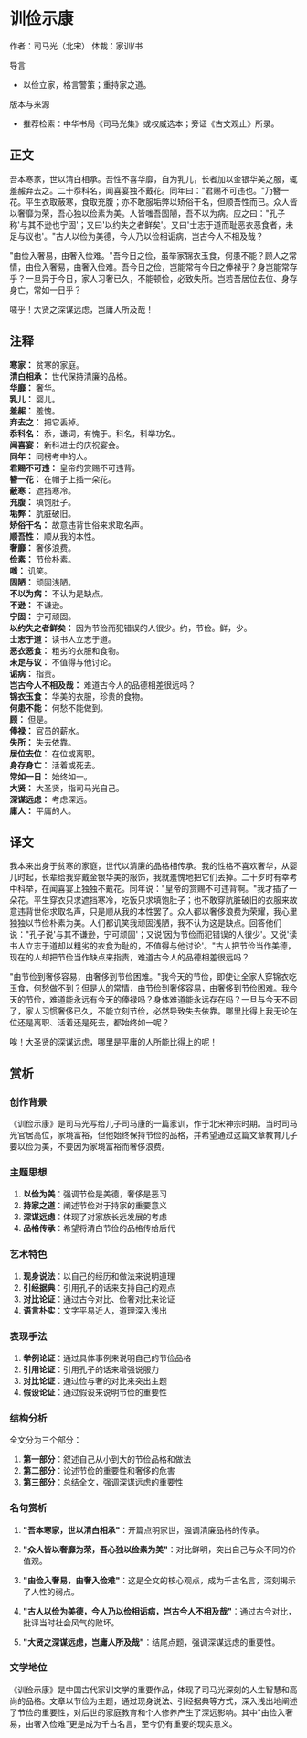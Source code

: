 # 训俭示康

作者：司马光（北宋）
体裁：家训/书

导言
- 以俭立家，格言警策；重持家之道。

版本与来源
- 推荐检索：中华书局《司马光集》或权威选本；旁证《古文观止》所录。

## 正文

吾本寒家，世以清白相承。吾性不喜华靡，自为乳儿，长者加以金银华美之服，辄羞赧弃去之。二十忝科名，闻喜宴独不戴花。同年曰："君赐不可违也。"乃簪一花。平生衣取蔽寒，食取充腹；亦不敢服垢弊以矫俗干名，但顺吾性而已。众人皆以奢靡为荣，吾心独以俭素为美。人皆嗤吾固陋，吾不以为病。应之曰："孔子称'与其不逊也宁固'；又曰'以约失之者鲜矣'。又曰'士志于道而耻恶衣恶食者，未足与议也'。"古人以俭为美德，今人乃以俭相诟病，岂古今人不相及哉？

"由俭入奢易，由奢入俭难。"吾今日之俭，虽举家锦衣玉食，何患不能？顾人之常情，由俭入奢易，由奢入俭难。吾今日之俭，岂能常有今日之俸禄乎？身岂能常存乎？一旦异于今日，家人习奢已久，不能顿俭，必致失所。岂若吾居位去位、身存身亡，常如一日乎？

嗟乎！大贤之深谋远虑，岂庸人所及哉！

## 注释

**寒家：** 贫寒的家庭。  
**清白相承：** 世代保持清廉的品格。  
**华靡：** 奢华。  
**乳儿：** 婴儿。  
**羞赧：** 羞愧。  
**弃去之：** 把它丢掉。  
**忝科名：** 忝，谦词，有愧于。科名，科举功名。  
**闻喜宴：** 新科进士的庆祝宴会。  
**同年：** 同榜考中的人。  
**君赐不可违：** 皇帝的赏赐不可违背。  
**簪一花：** 在帽子上插一朵花。  
**蔽寒：** 遮挡寒冷。  
**充腹：** 填饱肚子。  
**垢弊：** 肮脏破旧。  
**矫俗干名：** 故意违背世俗来求取名声。  
**顺吾性：** 顺从我的本性。  
**奢靡：** 奢侈浪费。  
**俭素：** 节俭朴素。  
**嗤：** 讥笑。  
**固陋：** 顽固浅陋。  
**不以为病：** 不认为是缺点。  
**不逊：** 不谦逊。  
**宁固：** 宁可顽固。  
**以约失之者鲜矣：** 因为节俭而犯错误的人很少。约，节俭。鲜，少。  
**士志于道：** 读书人立志于道。  
**恶衣恶食：** 粗劣的衣服和食物。  
**未足与议：** 不值得与他讨论。  
**诟病：** 指责。  
**岂古今人不相及哉：** 难道古今人的品德相差很远吗？  
**锦衣玉食：** 华美的衣服，珍贵的食物。  
**何患不能：** 何愁不能做到。  
**顾：** 但是。  
**俸禄：** 官员的薪水。  
**失所：** 失去依靠。  
**居位去位：** 在位或离职。  
**身存身亡：** 活着或死去。  
**常如一日：** 始终如一。  
**大贤：** 大圣贤，指司马光自己。  
**深谋远虑：** 考虑深远。  
**庸人：** 平庸的人。

## 译文

我本来出身于贫寒的家庭，世代以清廉的品格相传承。我的性格不喜欢奢华，从婴儿时起，长辈给我穿戴金银华美的服饰，我就羞愧地把它们丢掉。二十岁时有幸考中科举，在闻喜宴上独独不戴花。同年说："皇帝的赏赐不可违背啊。"我才插了一朵花。平生穿衣只求遮挡寒冷，吃饭只求填饱肚子；也不敢穿肮脏破旧的衣服来故意违背世俗求取名声，只是顺从我的本性罢了。众人都以奢侈浪费为荣耀，我心里独独以节俭朴素为美。人们都讥笑我顽固浅陋，我不认为这是缺点。回答他们说："孔子说'与其不谦逊，宁可顽固'；又说'因为节俭而犯错误的人很少'。又说'读书人立志于道却以粗劣的衣食为耻的，不值得与他讨论'。"古人把节俭当作美德，现在的人却把节俭当作缺点来指责，难道古今人的品德相差很远吗？

"由节俭到奢侈容易，由奢侈到节俭困难。"我今天的节俭，即使让全家人穿锦衣吃玉食，何愁做不到？但是人的常情，由节俭到奢侈容易，由奢侈到节俭困难。我今天的节俭，难道能永远有今天的俸禄吗？身体难道能永远存在吗？一旦与今天不同了，家人习惯奢侈已久，不能立刻节俭，必然导致失去依靠。哪里比得上我无论在位还是离职、活着还是死去，都始终如一呢？

唉！大圣贤的深谋远虑，哪里是平庸的人所能比得上的呢！

## 赏析

### 创作背景

《训俭示康》是司马光写给儿子司马康的一篇家训，作于北宋神宗时期。当时司马光官居高位，家境富裕，但他始终保持节俭的品格，并希望通过这篇文章教育儿子要以俭为美，不要因为家境富裕而奢侈浪费。

### 主题思想

1. **以俭为美**：强调节俭是美德，奢侈是恶习
2. **持家之道**：阐述节俭对于持家的重要意义
3. **深谋远虑**：体现了对家族长远发展的考虑
4. **品格传承**：希望将清白节俭的品格传给后代

### 艺术特色

1. **现身说法**：以自己的经历和做法来说明道理
2. **引经据典**：引用孔子的话来支持自己的观点
3. **对比论证**：通过古今对比、俭奢对比来论证
4. **语言朴实**：文字平易近人，道理深入浅出

### 表现手法

1. **举例论证**：通过具体事例来说明自己的节俭品格
2. **引用论证**：引用孔子的话来增强说服力
3. **对比论证**：通过俭与奢的对比来突出主题
4. **假设论证**：通过假设来说明节俭的重要性

### 结构分析

全文分为三个部分：
1. **第一部分**：叙述自己从小到大的节俭品格和做法
2. **第二部分**：论述节俭的重要性和奢侈的危害
3. **第三部分**：总结全文，强调深谋远虑的重要性

### 名句赏析

1. **"吾本寒家，世以清白相承"**：开篇点明家世，强调清廉品格的传承。

2. **"众人皆以奢靡为荣，吾心独以俭素为美"**：对比鲜明，突出自己与众不同的价值观。

3. **"由俭入奢易，由奢入俭难"**：这是全文的核心观点，成为千古名言，深刻揭示了人性的弱点。

4. **"古人以俭为美德，今人乃以俭相诟病，岂古今人不相及哉"**：通过古今对比，批评当时社会风气的败坏。

5. **"大贤之深谋远虑，岂庸人所及哉"**：结尾点题，强调深谋远虑的重要性。

### 文学地位

《训俭示康》是中国古代家训文学的重要作品，体现了司马光深刻的人生智慧和高尚的品格。文章以节俭为主题，通过现身说法、引经据典等方式，深入浅出地阐述了节俭的重要性，对后世的家庭教育和个人修养产生了深远影响。其中"由俭入奢易，由奢入俭难"更是成为千古名言，至今仍有重要的现实意义。